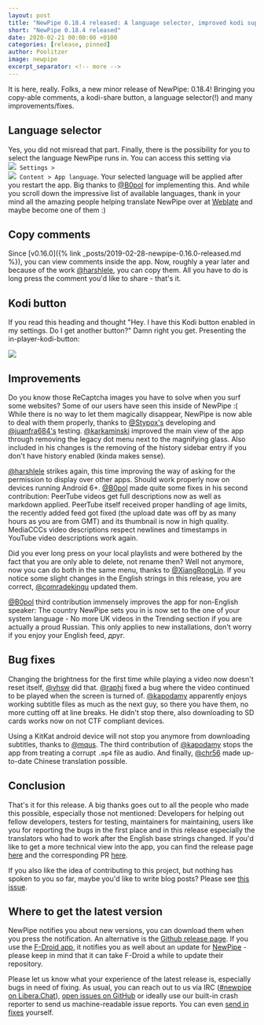 ```yaml
---
layout: post
title: "NewPipe 0.18.4 released: A language selector, improved kodi support and more"
short: "NewPipe 0.18.4 released"
date: 2020-02-21 00:00:00 +0100
categories: [release, pinned]
author: Poolitzer
image: newpipe
excerpt_separator: <!-- more -->
---
```


It is here, really. Folks, a new minor release of NewPipe: 0.18.4! Bringing you copy-able comments, a kodi-share button, a language selector(!) and many improvements/fixes.
<!-- more -->

## Language selector

Yes, you did not misread that part. Finally, there is the possibility for you to select the language NewPipe runs in. You can access this setting via <code><nobr><img src="{{ site.baseurl }}/img/icons/baseline-settings-20px.svg" /> Settings</nobr> > <nobr><img src="{{ site.baseurl }}/img/icons/baseline-language-20px.svg" /> Content</nobr> > <nobr>App language</nobr></code>. Your selected language will be applied after you restart the app. Big thanks to [@B0pol](https://github.com/B0pol) for implementing this. And while you scroll down the impressive list of available languages, thank in your mind all the amazing people helping translate NewPipe over at [Weblate](https://hosted.weblate.org/projects/newpipe/) and maybe become one of them :)

## Copy comments

Since [v0.16.0]({% link _posts/2019-02-28-newpipe-0.16.0-released.md %}), you can view comments inside the app. Now, roughly a year later and because of the work [@harshlele](https://github.com/harshlele), you can copy them. All you have to do is long press the comment you'd like to share - that's it.

## Kodi button

If you read this heading and thought "Hey. I have this Kodi button enabled in my settings. Do I get another button?" Damn right you get. Presenting the in-player-kodi-button:

<img class="no-flow vertical" src="{{ site.baseurl }}/img/screenshots/kodi_player_button.jpg"/>


## Improvements

Do you know those ReCaptcha images you have to solve when you surf some websites? Some of our users have seen this inside of NewPipe :( While there is no way to let them magically disappear, NewPipe is now able to deal with them properly, thanks to [@Stypox's](https://github.com/Stypox) developing and [@juanfra684's](https://github.com/juanfra684) testing. [@karkaminski](https://github.com/karkaminski) improved the main view of the app through removing the legacy dot menu next to the magnifying glass. Also included in his changes is the removing of the history sidebar entry if you don't have history enabled (kinda makes sense). 

[@harshlele](https://github.com/harshlele) strikes again, this time improving the way of asking for the permission to display over other apps. Should work properly now on devices running Android 6+. [@B0pol](https://github.com/B0pol) made quite some fixes in his second contribution: PeerTube videos get full descriptions now as well as markdown applied. PeerTube itself received proper handling of age limits, the recently added feed got fixed (the upload date was off by as many hours as you are from GMT) and its thumbnail is now in high quality. MediaCCCs video descriptions respect newlines and timestamps in YouTube video descriptions work again.

Did you ever long press on your local playlists and were bothered by the fact that you are only able to delete, not rename then? Well not anymore, now you can do both in the same menu, thanks to [@XiangRongLin](https://github.com/XiangRongLin). If you notice some slight changes in the English strings in this release, you are correct, [@comradekingu](https://github.com/comradekingu) updated them.

[@B0pol](https://github.com/B0pol) third contribution immensely improves the app for non-English speaker: The country NewPipe sets you in is now set to the one of your system language - No more UK videos in the Trending section if you are actually a proud Russian. This only applies to new installations, don't worry if you enjoy your English feed, друг.

## Bug fixes

Changing the brightness for the first time while playing a video now doesn't reset itself, [@vhsw](https://github.com/vhsw) did that. [@raphj](https://github.com/raphj) fixed a bug where the video continued to be played when the screen is turned of. [@kapodamy](https://github.com/kapodamy) apparently enjoys working subtitle files as much as the next guy, so there you have them, no more cutting off at line breaks. He didn't stop there, also downloading to SD cards works now on not CTF compliant devices.

Using a KitKat android device will not stop you anymore from downloading subtitles, thanks to [@mqus](https://github.com/mqus).  The third contribution of [@kapodamy](https://github.com/kapodamy) stops the app from treating a corrupt <code>.mp4</code> file as audio. And finally, [@chr56](https://github.com/chr56) made up-to-date Chinese translation possible.


## Conclusion

That's it for this release. A big thanks goes out to all the people who made this possible, especially those not mentioned: Developers for helping out fellow developers, testers for testing, maintainers for maintaining, users like you for reporting the bugs in the first place and in this release especially the translators who had to work after the English base strings changed. If you'd like to get a more technical view into the app, you can find the release page [here](https://github.com/TeamNewPipe/NewPipe/releases/tag/v0.18.4) and the corresponding PR [here](https://github.com/TeamNewPipe/NewPipe/pull/3113).

If you also like the idea of contributing to this project, but nothing has spoken to you so far, maybe you'd like to write blog posts? Please see [this issue](https://github.com/TeamNewPipe/website/issues/125).


## Where to get the latest version

NewPipe notifies you about new versions, you can download them when you press the notification. An alternative is the [Github release page](https://github.com/TeamNewPipe/NewPipe/releases). If you use the [F-Droid app](https://f-droid.org/), it notifies you as well about an update for [NewPipe](https://f-droid.org/packages/org.schabi.newpipe/) - please keep in mind that it can take F-Droid a while to update their repository.

Please let us know what your experience of the latest release is, especially bugs in need of fixing. As usual, you can reach out to us via IRC ([#newpipe on Libera.Chat](https://web.libera.chat/#newpipe)), [open issues on GitHub](https://github.com/TeamNewPipe/NewPipe/issues/new/choose) or ideally use our built-in crash reporter to send us machine-readable issue reports. You can even [send in fixes](https://github.com/TeamNewPipe/NewPipe/blob/dev/.github/CONTRIBUTING.md#bug-fixing) yourself.
